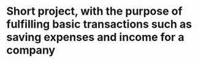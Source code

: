 # Short project, with the purpose of fulfilling basic transactions such as saving expenses and income for a company

